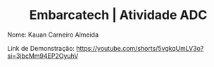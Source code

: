 <h1 align="center">Embarcatech | Atividade ADC </h1>

Nome: Kauan Carneiro Almeida 

Link de Demonstração:
https://youtube.com/shorts/5vgkqUmLV3o?si=3jbcMm94EP2OyuhV